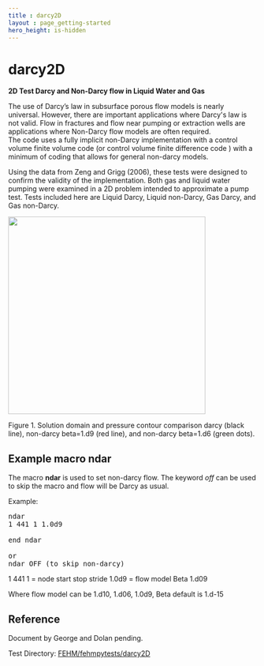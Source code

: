 ```yaml
---
title : darcy2D
layout : page_getting-started
hero_height: is-hidden
---
```


# darcy2D

**2D Test Darcy and Non-Darcy flow in Liquid Water and Gas**

The use of Darcy’s law in subsurface porous flow models is nearly universal.  However, there are important applications where Darcy's law is not valid. Flow in fractures and flow near pumping or extraction wells are applications where Non-Darcy flow models are often required.  
The code uses a fully implicit non-Darcy implementation with a control volume  finite volume code (or control volume finite difference code ) with a minimum of coding that allows for general non-darcy models. 

Using the data from Zeng and Grigg (2006), these tests were designed to confirm the validity of the implementation. Both gas and liquid water pumping were examined in a 2D problem intended to approximate a pump test. Tests included here are Liquid Darcy, Liquid non-Darcy, Gas Darcy, and Gas non-Darcy.

<!-- Begin image -->
<p><a href="../../../../img/contour_darcy_m9_m6.png"> <img width="400" src="../../../../img/contour_darcy_m9_m6.png" /> </a></p>
<!-- End image -->
Figure 1. Solution domain and pressure contour comparison darcy (black line), non-darcy beta=1.d9 (red line), and non-darcy beta=1.d6 (green dots).

## Example macro ndar

The macro **ndar** is used to set non-darcy flow. The keyword *off* can be used to skip the macro and flow will be Darcy as usual.

Example:
<pre>
ndar
1 441 1 1.0d9

end ndar

or
ndar OFF (to skip non-darcy)
</pre>

1 441 1 = node start stop stride
 1.0d9  = flow model Beta 1.d09

Where flow model can be 1.d10, 1.d06, 1.0d9, Beta default is 1.d-15

## Reference

Document by George and Dolan pending.
 

Test Directory: [FEHM/fehmpytests/darcy2D](https://github.com/lanl/FEHM/tree/master/fehmpytests/darcy2D)

